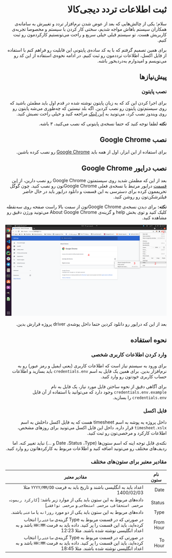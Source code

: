 <div dir="rtl">

# ثبت اطلاعات تردد دیجی‌کالا

سلام؛ یکی از چالش‌هایی که بعد از عوض شدن نرم‌افزار تردد و تغییرش به سامانه‌ی همکاران سیستم باهاش مواجه شدیم، سختی کار کردن با سیستم و مخصوصا تجربه‌ی کاربریش هست. تو سیستم قبلی خیلی سریع و راحت می‌تونستیم کارکردمون رو ثبت کنیم. 

برای همین تصمیم گرفتم که با یه کد ساده‌ی پایتونی این قابلیت رو فراهم کنم با استفاده از فایل اکسل، اطلاعات ترددمون رو ثبت کنیم. در ادامه نحوه‌ی استفاده از این کد رو می‌نویسم و امیدوارم به‌دردبخور باشه.

## پیش‌نیازها
###  نصب پایتون

برای اجرا کردن این کد  که به زبان پایتون نوشته شده در قدم اول باید مطمئن باشید که روی سیستم‌تون پایتون رو نصب کردین. اگه بلد نیستین که چه‌طوری می‌شه پایتون رو روی ویندوز نصب کرد، می‌تونید به [این لینک](https://blog.faradars.org/%D9%86%D8%B5%D8%A8-%D9%BE%D8%A7%DB%8C%D8%AA%D9%88%D9%86-%D8%AF%D8%B1-%D9%88%DB%8C%D9%86%D8%AF%D9%88%D8%B2/) مراجعه کنید و خیلی راحت نصبش کنید.

**نکته** لطفا توجه کنید که حتما نسخه‌ی پایتونی که نصب می‌کنید، ۳ باشه. 

## نصب Google Chrome

برای استفاده از این ابزار، اول از همه باید [Google Chrome](https://www.google.com/chrome/) رو نصب کرده باشین. 


## نصب درایور Google Chrome

 بعد از این که مطمئن شدید روی سیستمتون Google Chrome رو نصب دارین، از [این قسمت](https://chromedriver.chromium.org/downloads) درایور مرتبط با نسخه‌ی فعلی Google Chromeتون رو نصب کنید. چون گوگل تحریممون کرده برای دسترسی به این قسمت و دانلود درایور باید در حال حاضر فیلترشکن‌تون رو روشن کنید.

 **نکته:** برای دیدن نسخه‌ی Google Chromeتون از سمت بالا راست صفحه روی سه‌نقطه کلیک کنید و توی بخش help و گزینه‌ی About Google Chrome می‌تونید ورژن دقیق رو مشاهده کنید.

![نسخه‌ی کروم](./docs/chrome-version.png "chrome version")


بعد از این که درایور رو دانلود کردین حتما داخل پوشه‌ی driver پروژه قرارش بدین. 


## نحوه استفاده
### وارد کردن اطلاعات کاربری شخصی
برای ورود به سیستم نیاز است که اطلاعات کاربری (یعنی ایمیل و رمز عبور) رو به نرم‌افزار بدین. برای همین یک فایل به اسم `credentials.env` باید بسازید و اطلاعات حساب کاربری خودتون رو وارد کنید. 

برای آگاهی دقیق از نحوه ساختن فایل  مورد نیاز، یک فایل به نام `credentials.env.example` وجود دارد که می‌توانید با استفاده از آن فایل `credentials.env` را بسازید.

### فایل اکسل 
داخل پروژه یه پوشه به اسم timesheet هست که یه فایل اکسل داخلش به اسم `timesheet.xslx` قرار داره. داخل این فایل اکسل می‌تونید برای روزهای مشخص، اطلاعات کارکرد و مرخصی‌تون رو ثبت کنید. 

نکته‌ی قابل توجه اینه که اسم ستون‌ها (Date ،Status ،Type و ...) نباید تغییر کنه.
اما ردیف‌های مختلف رو می‌تونید اضافه کنید و اطلاعات مربوط به کارکردهاتون رو وارد کنید.

### مقادیر معتبر برای ستون‌های مختلف

| نام ستون | مقادیر معتبر |
|---|---|
| Date | اعداد باید به انگلیسی باشند و تاریخ باید به فرمت `YYYY/MM/DD` مثلا 1400/02/03 |
| Status | داده‌های مربوط به این ستون باید یکی از موارد زیر باشد: [`کارکرد ریموت`، `مرخصی استحقاقی`، `مرخصی استعلاجی` و `مرخصی توافقی`]
| Type | داده‌های مربوط به این ستون باید یکی از دو مورد `روزانه` یا `ساعتی` باشند.
| From Hour | در صورتی که در قسمت مربوط به Type گزینه‌ی `ساعتی` را انتخاب کرده‌اید، باید این قسمت را پر کنید. داده باید به فرمت `HH:MM` باشد و به اعداد انگلیسی نوشته شده باشند. مثلا 12:23
| To Hour | در صورتی که در قسمت مربوط به Type گزینه‌ی `ساعتی` را انتخاب کرده‌اید، باید این قسمت را پر کنید. داده باید به فرمت `HH:MM` باشد و به اعداد انگلیسی نوشته شده باشند. مثلا 18:45

</div>